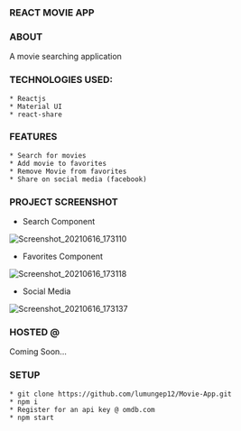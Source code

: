 ### REACT MOVIE APP

### ABOUT

A movie searching application

### TECHNOLOGIES USED:

    * Reactjs
    * Material UI
    * react-share

### FEATURES

    * Search for movies
    * Add movie to favorites
    * Remove Movie from favorites
    * Share on social media (facebook)

### PROJECT SCREENSHOT

-   Search Component

![Screenshot_20210616_173110](https://user-images.githubusercontent.com/58906058/122238368-99363f80-ceaf-11eb-9af6-3f0fc8dcde5e.png)

-   Favorites Component

![Screenshot_20210616_173118](https://user-images.githubusercontent.com/58906058/122238395-9dfaf380-ceaf-11eb-87c9-058266e92f60.png)

-   Social Media

![Screenshot_20210616_173137](https://user-images.githubusercontent.com/58906058/122238402-a05d4d80-ceaf-11eb-9948-d7d5d0d4a047.png)

### HOSTED @

Coming Soon...

### SETUP

    * git clone https://github.com/lumungep12/Movie-App.git
    * npm i
    * Register for an api key @ omdb.com
    * npm start
